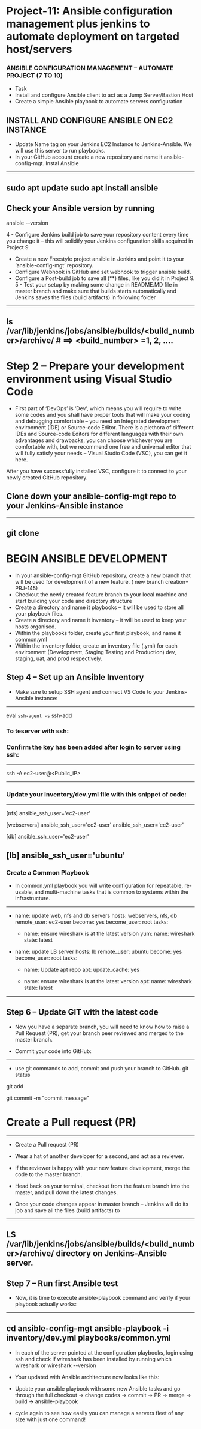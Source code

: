 # Project-11:  Ansible configuration management plus jenkins to automate deployment on targeted host/servers

### ANSIBLE CONFIGURATION MANAGEMENT – AUTOMATE PROJECT (7 TO 10)
* Task
* Install and configure Ansible client to act as a Jump Server/Bastion Host
* Create a simple Ansible playbook to automate servers configuration

## INSTALL AND CONFIGURE ANSIBLE ON EC2 INSTANCE

* Update Name tag on your Jenkins EC2 Instance to Jenkins-Ansible. We will use this server to run playbooks.
* In your GitHub account create a new repository and name it ansible-config-mgt.
Instal Ansible
---
sudo apt update
sudo apt install ansible
---
## Check your Ansible version by running 
ansible --version

4 - Configure Jenkins build job to save your repository content every time you change it – this will solidify your Jenkins configuration skills acquired in Project 9.
* Create a new Freestyle project ansible in Jenkins and point it to your ‘ansible-config-mgt’ repository.
* Configure Webhook in GitHub and set webhook to trigger ansible build.
* Configure a Post-build job to save all (**) files, like you did it in Project 9.
5 - Test your setup by making some change in README.MD file in master branch and make sure that builds starts automatically and Jenkins saves the files (build artifacts) in following folder
---
ls /var/lib/jenkins/jobs/ansible/builds/<build_number>/archive/            # ==> <build_number> =1, 2, ....
---

# Step 2 – Prepare your development environment using Visual Studio Code

* First part of ‘DevOps’ is ‘Dev’, which means you will require to write some codes and you shall have proper tools that will make your coding and debugging comfortable – you need an Integrated development environment (IDE) or Source-code Editor. There is a plethora of different IDEs and Source-code Editors for different languages with their own advantages and drawbacks, you can choose whichever you are comfortable with, but we recommend one free and universal editor that will fully satisfy your needs – Visual Studio Code (VSC), you can get it here.

After you have successfully installed VSC, configure it to connect to your newly created GitHub repository.

## Clone down your ansible-config-mgt repo to your Jenkins-Ansible instance
---
git clone <ansible-config-mgt repo link>
---
# BEGIN ANSIBLE DEVELOPMENT
* In your ansible-config-mgt GitHub repository, create a new branch that will be used for development of a new feature. ( new branch creation= PRJ-145)
* Checkout the newly created feature branch to your local machine and start building your code and directory structure
* Create a directory and name it playbooks – it will be used to store all your playbook files.
* Create a directory and name it inventory – it will be used to keep your hosts organised.
* Within the playbooks folder, create your first playbook, and name it common.yml
* Within the inventory folder, create an inventory file (.yml) for each environment (Development, Staging Testing and Production) dev, staging, uat, and prod respectively.

## Step 4 – Set up an Ansible Inventory
  
* Make sure to setup SSH agent and connect VS Code to your Jenkins-Ansible instance:
---
eval `ssh-agent -s`
ssh-add <path-to-private-key>
### To teserver with ssh:

### Confirm the key has been added after login to server using ssh:
---
ssh -A ec2-user@<Public_iP>

---

### Update your inventory/dev.yml file with this snippet of code:
 ---
[nfs]
<NFS-Server-Private-IP-Address> ansible_ssh_user='ec2-user'

[webservers]
<Web-Server1-Private-IP-Address> ansible_ssh_user='ec2-user'
<Web-Server2-Private-IP-Address> ansible_ssh_user='ec2-user'

[db]
<Database-Private-IP-Address> ansible_ssh_user='ec2-user' 

[lb]
<Load-Balancer-Private-IP-Address> ansible_ssh_user='ubuntu'
---
 ### Create a Common Playbook
* In common.yml playbook you will write configuration for repeatable, re-usable, and multi-machine tasks that is common to systems within the infrastructure.
---
- name: update web, nfs and db servers
  hosts: webservers, nfs, db
  remote_user: ec2-user
  become: yes
  become_user: root
  tasks:
    - name: ensure wireshark is at the latest version
      yum:
        name: wireshark
        state: latest

- name: update LB server
  hosts: lb
  remote_user: ubuntu
  become: yes
  become_user: root
  tasks:
    - name: Update apt repo
      apt: 
        update_cache: yes

    - name: ensure wireshark is at the latest version
      apt:
        name: wireshark
        state: latest
 ---

## Step 6 – Update GIT with the latest code

* Now you have a separate branch, you will need to know how to raise a Pull Request (PR), get your branch peer reviewed and merged to the master branch.

* Commit your code into GitHub:
---
* use git commands to add, commit and push your branch to GitHub.
git status

git add <selected files>

git commit -m "commit message"

# Create a Pull request (PR)
---
- Create a Pull request (PR)
- Wear a hat of another developer for a second, and act as a reviewer.
- If the reviewer is happy with your new feature development, merge the code to the master branch.

- Head back on your terminal, checkout from the feature branch into the master, and pull down the latest changes.

- Once your code changes appear in master branch – Jenkins will do its job and save all the files (build artifacts) to 
---
LS /var/lib/jenkins/jobs/ansible/builds/<build_number>/archive/ directory on Jenkins-Ansible server.
---
## Step 7 – Run first Ansible test
* Now, it is time to execute ansible-playbook command and verify if your playbook actually works:
---
cd ansible-config-mgt
ansible-playbook -i inventory/dev.yml playbooks/common.yml
---
* In each of the server pointed at the configuration playbooks, login using ssh and check if wireshark has been installed by running which wireshark or wireshark --version
* Your updated with Ansible architecture now looks like this:
 
 
 * Update your ansible playbook with some new Ansible tasks and go through the full checkout -> change codes -> commit -> PR -> merge -> build -> ansible-playbook
  
  * cycle again to see how easily you can manage a servers fleet of any size with just one command!
  
  
